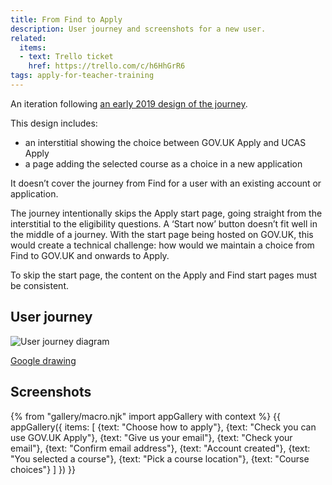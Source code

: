 ```yaml
---
title: From Find to Apply
description: User journey and screenshots for a new user.
related:
  items:
  - text: Trello ticket
    href: https://trello.com/c/h6HhGrR6
tags: apply-for-teacher-training
---
```

An iteration following [an early 2019 design of the journey](/find-teacher-training/choose-how-to-apply-2).

This design includes:

* an interstitial showing the choice between GOV.UK Apply and UCAS Apply
* a page adding the selected course as a choice in a new application

It doesn’t cover the journey from Find for a user with an existing account or application.

The journey intentionally skips the Apply start page, going straight from the interstitial to the eligibility questions. A ‘Start now’ button doesn’t fit well in the middle of a journey. With the start page being hosted on GOV.UK, this would create a technical challenge: how would we maintain a choice from Find to GOV.UK and onwards to Apply.

To skip the start page, the content on the Apply and Find start pages must be consistent.

## User journey

![User journey diagram](/images/apply-for-teacher-training/find-to-apply/find-to-apply-journey.svg)

[Google drawing](https://docs.google.com/drawings/d/1d30V3qtVYQNL_gWIMuGjgjm2doWMIDyIyYWchIKnPe8)

## Screenshots

{% from "gallery/macro.njk" import appGallery with context %}
{{ appGallery({
  items: [
    {text: "Choose how to apply"},
    {text: "Check you can use GOV.UK Apply"},
    {text: "Give us your email"},
    {text: "Check your email"},
    {text: "Confirm email address"},
    {text: "Account created"},
    {text: "You selected a course"},
    {text: "Pick a course location"},
    {text: "Course choices"}
  ]
}) }}
